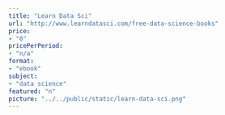 ```yaml
---
title: "Learn Data Sci"
url: "http://www.learndatasci.com/free-data-science-books"
price: 
- "0"
pricePerPeriod: 
- "n/a"
format: 
- "ebook"
subject: 
- "data science"
featured: "n"
picture: "../../public/static/learn-data-sci.png"
---
```

